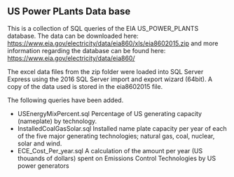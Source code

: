 ## US Power PLants Data base

This is a collection of SQL queries of the EIA US_POWER_PLANTS database.
The data can be downloaded here: https://www.eia.gov/electricity/data/eia860/xls/eia8602015.zip
and more information regarding the database can be found here: https://www.eia.gov/electricity/data/eia860/

The excel data files from the zip folder were loaded into SQL Server Express using the 2016 SQL Server import and export wizard (64bit). A copy of the data used is stored in the eia8602015 file.

The following queries have been added.

* USEnergyMixPercent.sql Percentage of US generating capacity (nameplate) by technology.
* InstalledCoalGasSolar.sql Installed name plate capacity per year of each of the five major generating technologies; natural gas, coal, nuclear, solar and wind.
* ECE_Cost_Per_year.sql A calculation of the amount per year (US thouands of dollars) spent on Emissions Control Technologies by US power generators 